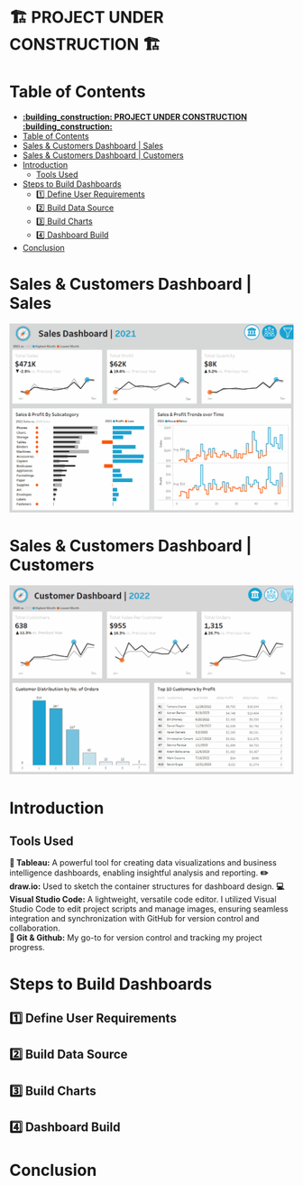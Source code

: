 # **:building_construction: PROJECT UNDER CONSTRUCTION :building_construction:**
# Table of Contents
- [**:building\_construction: PROJECT UNDER CONSTRUCTION :building\_construction:**](#building_construction-project-under-construction-building_construction)
- [Table of Contents](#table-of-contents)
- [Sales \& Customers Dashboard | Sales](#sales--customers-dashboard--sales)
- [Sales \& Customers Dashboard | Customers](#sales--customers-dashboard--customers)
- [Introduction](#introduction)
  - [Tools Used](#tools-used)
- [Steps to Build Dashboards](#steps-to-build-dashboards)
  - [:one: Define User Requirements](#one-define-user-requirements)
  - [:two: Build Data Source](#two-build-data-source)
  - [:three: Build Charts](#three-build-charts)
  - [:four: Dashboard Build](#four-dashboard-build)
- [Conclusion](#conclusion)

# Sales & Customers Dashboard | Sales  
![Sales Dashboard](/Sales%20Dashboard%20Materials/Images/Sales%20Dashboard.gif)  
# Sales & Customers Dashboard | Customers  
![Customers Dashboard](/Sales%20Dashboard%20Materials/Images/Customers%20Dashboard.gif)  

# Introduction 
## Tools Used
**:art: Tableau:** A powerful tool for creating data visualizations and business intelligence dashboards, enabling insightful analysis and reporting.
**:pencil2: draw.io:** Used to sketch the container structures for dashboard design.
**:computer: Visual Studio Code:** A lightweight, versatile code editor. I utilized Visual Studio Code to edit project scripts and manage images, ensuring seamless integration and synchronization with GitHub for version control and collaboration.  
**:octopus: Git & Github:** My go-to for version control and tracking my project progress.
# Steps to Build Dashboards
## :one: Define User Requirements
## :two: Build Data Source
## :three: Build Charts
## :four: Dashboard Build
# Conclusion
